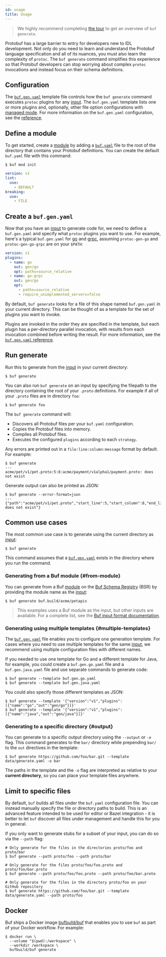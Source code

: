 ```yaml
---
id: usage
title: Usage
---
```


> We highly recommend completing [the tour](../tour/generate-code.md) to get an overview of `buf generate`.

Protobuf has a large barrier to entry for developers new to IDL development. Not only do you need to
learn and understand the Protobuf language specification and all of its nuances, you must also learn
the complexity of `protoc`. The `buf generate` command simplifies this experience so that Protobuf
developers can stop worrying about complex `protoc` invocations and instead focus on their schema
definitions.

## Configuration

The [`buf.gen.yaml`](../configuration/v1/buf-gen-yaml.md) template file controls how the `buf generate` command
executes `protoc` plugins for any [input](../reference/inputs.md). The `buf.gen.yaml` template lists one or more
plugins and, optionally, other file option configurations with [managed mode](managed-mode.md). For more information
on the `buf.gen.yaml` configuration, see the [reference](../configuration/v1/buf-gen-yaml.md).

## Define a module

To get started, create a [module](../bsr/overview.md#modules) by adding a
[`buf.yaml`](../configuration/v1/buf-yaml.md) file to the root of the directory that contains your
Protobuf definitions. You can create the default `buf.yaml` file with this command:

```terminal
$ buf mod init
```

```yaml title="buf.yaml"
version: v1
lint:
  use:
    - DEFAULT
breaking:
  use:
    - FILE
```

## Create a `buf.gen.yaml`

Now that you have an [input](../reference/inputs.md) to generate code for, we need to define a
`buf.gen.yaml` and specify what `protoc` plugins you want to use. For example, here's a typical `buf.gen.yaml`
for [go](https://github.com/protocolbuffers/protobuf-go) and [grpc](https://github.com/grpc/grpc-go/), assuming
`protoc-gen-go` and `protoc-gen-go-grpc` are on your `$PATH`:

```yaml title="buf.gen.yaml"
version: v1
plugins:
  - name: go
    out: gen/go
    opt: paths=source_relative
  - name: go-grpc
    out: gen/go
    opt:
      - paths=source_relative
      - require_unimplemented_servers=false
```

By default, `buf generate` looks for a file of this shape named `buf.gen.yaml` in your current directory. This
can be thought of as a template for the set of plugins you want to invoke.

Plugins are invoked in the order they are specified in the template, but each plugin has a per-directory parallel
invocation, with results from each invocation combined before writing the result. For more information,
see the [`buf.gen.yaml` reference](../configuration/v1/buf-gen-yaml.md).

## Run generate

Run this to generate from the [input](../reference/inputs.md) in your current directory:

```terminal
$ buf generate
```

You can also run `buf generate` on an input by specifying the filepath to the
directory containing the root of your `.proto` definitions. For example if all of
your `.proto` files are in directory `foo`:

```terminal
$ buf generate foo
```

The `buf generate` command will:

  - Discovers all Protobuf files per your `buf.yaml` configuration.
  - Copies the Protobuf files into memory.
  - Compiles all Protobuf files.
  - Executes the configured `plugins` according to each `strategy`.

Any errors are printed out in a `file:line:column:message` format by default.
For example:

```terminal
$ buf generate
---
acme/pet/v1/pet.proto:5:8:acme/payment/v1alpha1/payment.proto: does not exist
```

Generate output can also be printed as JSON:

```terminal
$ buf generate --error-format=json
---
{"path":"acme/pet/v1/pet.proto","start_line":5,"start_column":8,"end_line":5,"end_column":8,"type":"COMPILE","message":"acme/payment/v1alpha1/payment.proto: does not exist"}
```

## Common use cases

The most common use case is to generate using the current directory as
[input](../reference/inputs.md):

```terminal
$ buf generate
```

This command assumes that a [`buf.gen.yaml`](../configuration/v1/buf-gen-yaml.md) exists in the
directory where you run the command.

### Generating from a Buf module {#from-module}

You can generate from a Buf [module](../bsr/overview.md#modules) on the [Buf Schema
Registry](../bsr/introduction.md) (BSR) by providing the module name as the
[input](../reference/inputs.md):

```terminal
$ buf generate buf.build/acme/petapis
```

> This examples uses a Buf module as the input, but other inputs are available. For a complete list,
> see the [Buf input format documentation](../reference/inputs.md#source-formats).

### Generating using multiple templates {#multiple-templates}

The [`buf.gen.yaml`](../configuration/v1/buf-gen-yaml.md) file enables you to configure one
generation template. For cases where you need to use multiple templates for the same
[input](../reference/inputs.md), we recommend using multiple configuration files with different
names.

If you needed to use one template for Go and a different template for Java, for example, you could
create a `buf.gen.go.yaml` file and a `buf.gen.java.yaml` file and use separate commands to generate
code:

```terminal
$ buf generate --template buf.gen.go.yaml
$ buf generate --template buf.gen.java.yaml
```

You could also specify those different templates as JSON:

```terminal
$ buf generate --template '{"version":"v1","plugins":[{"name":"go","out":"gen/go"}]}'
$ buf generate --template '{"version":"v1","plugins":[{"name":"java","out":"gen/java"}]}'
```

### Generating to a specific directory {#output}

You can generate to a specific output directory using the `--output` or `-o` flag. This command
generates to the `bar/` directory while prepending `bar/` to the `out` directives in the template:

```terminal
$ buf generate https://github.com/foo/bar.git --template data/generate.yaml -o bar
```

The paths in the template and the `-o` flag are interpreted as relative to your
**current directory**, so you can place your template files anywhere.

## Limit to specific files

By default, `buf` builds all files under the `buf.yaml` configuration file. You can instead manually specify
the file or directory paths to build. This is an advanced feature intended to be used for editor or Bazel
integration - it is better to let `buf` discover all files under management and handle this for you in general.

If you only want to generate stubs for a subset of your input, you can do so via the `--path` flag:

```terminal
# Only generate for the files in the directories proto/foo and proto/bar
$ buf generate --path proto/foo --path proto/bar

# Only generate for the files proto/foo/foo.proto and proto/foo/bar.proto
$ buf generate --path proto/foo/foo.proto --path proto/foo/bar.proto

# Only generate for the files in the directory proto/foo on your GitHub repository
$ buf generate https://github.com/foo/bar.git --template data/generate.yaml --path proto/foo
```

## Docker

Buf ships a Docker image [bufbuild/buf](https://hub.docker.com/r/bufbuild/buf) that enables you to
use `buf` as part of your Docker workflow. For example:

```terminal
$ docker run \
  --volume "$(pwd):/workspace" \
  --workdir /workspace \
  bufbuild/buf generate
```
